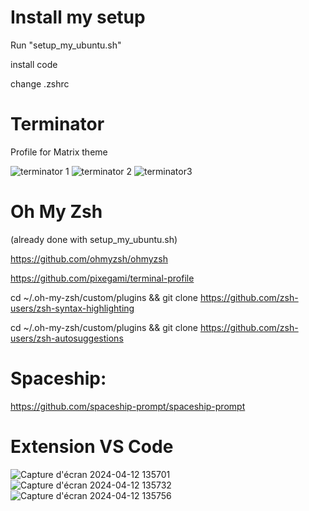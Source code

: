# Install my setup

Run 
"setup_my_ubuntu.sh"

install code

change .zshrc

# Terminator 

Profile for Matrix theme

![terminator 1](https://github.com/ignithor/setupzsh/assets/137513199/df22a1ac-8846-4a79-8e7f-c5f3e42b0846)
![terminator 2](https://github.com/ignithor/setupzsh/assets/137513199/1230bcc8-8983-453d-8ef4-7cef9f899c15)
![terminator3](https://github.com/ignithor/setupzsh/assets/137513199/9ba7d304-6415-456c-a3e9-40abbe7c6837)

# Oh My Zsh

(already done with setup_my_ubuntu.sh)

https://github.com/ohmyzsh/ohmyzsh

https://github.com/pixegami/terminal-profile

cd ~/.oh-my-zsh/custom/plugins && git clone https://github.com/zsh-users/zsh-syntax-highlighting

cd ~/.oh-my-zsh/custom/plugins && git clone https://github.com/zsh-users/zsh-autosuggestions



# Spaceship:

https://github.com/spaceship-prompt/spaceship-prompt

# Extension VS Code

![Capture d'écran 2024-04-12 135701](https://github.com/ignithor/setupzsh/assets/137513199/8e01768a-a67a-498b-906e-402361800e56)
![Capture d'écran 2024-04-12 135732](https://github.com/ignithor/setupzsh/assets/137513199/d5850429-2b46-4221-822e-a17dbf9f8f23)
![Capture d'écran 2024-04-12 135756](https://github.com/ignithor/setupzsh/assets/137513199/1d884772-28d1-43ad-982b-32990eef19a7)
